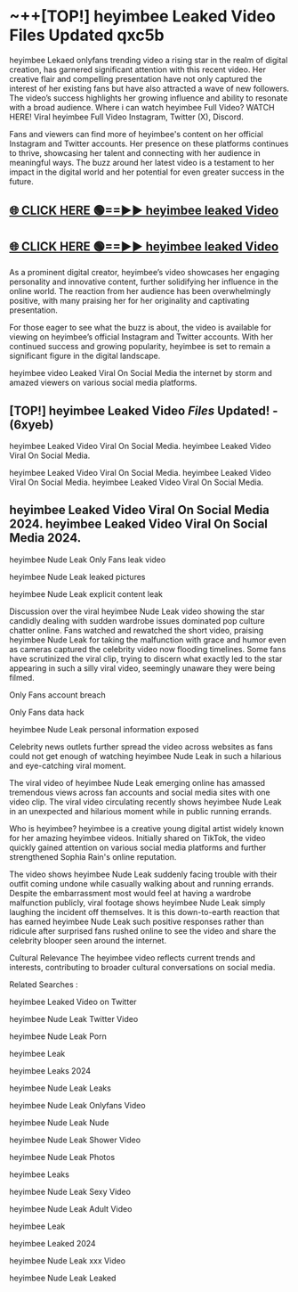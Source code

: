 # ~++[TOP!] heyimbee Leaked Video Files Updated qxc5b

 heyimbee Lekaed onlyfans trending video a rising star in the realm of digital creation, has garnered significant attention with this recent video. Her creative flair and compelling presentation have not only captured the interest of her existing fans but have also attracted a wave of new followers. The video’s success highlights her growing influence and ability to resonate with a broad audience.
Where i can watch  heyimbee Full Video? WATCH HERE! Viral  heyimbee Full Video Instagram, Twitter (X), Discord.


Fans and viewers can find more of  heyimbee's content on her official Instagram and Twitter accounts. Her presence on these platforms continues to thrive, showcasing her talent and connecting with her audience in meaningful ways. The buzz around her latest video is a testament to her impact in the digital world and her potential for even greater success in the future.


## [🌐 CLICK HERE 🟢==►►  heyimbee leaked Video ](https://onlyclips.site?title=heyimbee&ref=git)

## [🌐 CLICK HERE 🟢==►►  heyimbee leaked Video ](https://onlyclips.site?title=heyimbee&ref=git)


As a prominent digital creator,  heyimbee’s video showcases her engaging personality and innovative content, further solidifying her influence in the online world. The reaction from her audience has been overwhelmingly positive, with many praising her for her originality and captivating presentation.

For those eager to see what the buzz is about, the video is available for viewing on  heyimbee’s official Instagram and Twitter accounts. With her continued success and growing popularity,  heyimbee is set to remain a significant figure in the digital landscape.


  heyimbee video Leaked Viral On Social Media the internet by storm and amazed viewers on various social media platforms.


## [TOP!]  heyimbee Leaked Video *Files* Updated! - (6xyeb) 

 heyimbee Leaked Video Viral On Social Media. heyimbee Leaked Video Viral On Social Media.

 heyimbee Leaked Video Viral On Social Media. heyimbee Leaked Video Viral On Social Media. heyimbee Leaked Video Viral On Social Media.


##  heyimbee Leaked Video Viral On Social Media 2024. heyimbee Leaked Video Viral On Social Media 2024.
 heyimbee Nude Leak Only Fans leak video

 heyimbee Nude Leak leaked pictures

 heyimbee Nude Leak explicit content leak

Discussion over the viral  heyimbee Nude Leak video showing the star candidly dealing with sudden wardrobe issues dominated pop culture chatter online. Fans watched and rewatched the short video, praising  heyimbee Nude Leak for taking the malfunction with grace and humor even as cameras captured the celebrity video now flooding timelines. Some fans have scrutinized the viral clip, trying to discern what exactly led to the star appearing in such a silly viral video, seemingly unaware they were being filmed.


Only Fans account breach

Only Fans data hack

 heyimbee Nude Leak personal information exposed

Celebrity news outlets further spread the video across websites as fans could not get enough of watching  heyimbee Nude Leak in such a hilarious and eye-catching viral moment.


The viral video of  heyimbee Nude Leak emerging online has amassed tremendous views across fan accounts and social media sites with one video clip. The viral video circulating recently shows  heyimbee Nude Leak in an unexpected and hilarious moment while in public running errands.


Who is  heyimbee?  heyimbee is a creative young digital artist widely known for her amazing  heyimbee videos. Initially shared on TikTok, the video quickly gained attention on various social media platforms and further strengthened Sophia Rain's online reputation.

The video shows  heyimbee Nude Leak suddenly facing trouble with their outfit coming undone while casually walking about and running errands. Despite the embarrassment most would feel at having a wardrobe malfunction publicly, viral footage shows  heyimbee Nude Leak simply laughing the incident off themselves. It is this down-to-earth reaction that has earned  heyimbee Nude Leak such positive responses rather than ridicule after surprised fans rushed online to see the video and share the celebrity blooper seen around the internet.

Cultural Relevance The  heyimbee video reflects current trends and interests, contributing to broader cultural conversations on social media.

Related Searches :

 heyimbee Leaked Video on Twitter

 heyimbee Nude Leak Twitter Video

 heyimbee Nude Leak Porn

 heyimbee Leak 

 heyimbee Leaks 2024

 heyimbee Nude Leak Leaks

 heyimbee Nude Leak Onlyfans Video

 heyimbee Nude Leak Nude

 heyimbee Nude Leak Shower Video

 heyimbee Nude Leak Photos

 heyimbee Leaks

 heyimbee Nude Leak Sexy Video

 heyimbee Nude Leak Adult Video

 heyimbee Leak

 heyimbee Leaked 2024

 heyimbee Nude Leak xxx Video

 heyimbee Nude Leak Leaked
